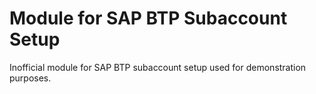 # Module for SAP BTP Subaccount Setup

Inofficial module for SAP BTP subaccount setup used for demonstration purposes.